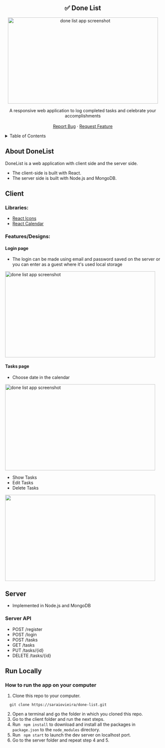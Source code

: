 <!-- INTRO -->
<div align="center">
	<h2 align="center">✅ Done List</h2>
	<p align="center">
		<img width="487px" height="279" src="https://github.com/saraiovieira/done-list/assets/74243584/11bd1fa2-9478-451e-a8e9-2afc1ca62a72" alt="done list app screenshot" />
	</p>

  <p align="center">
	A responsive web application to log completed tasks and celebrate your accomplishments
	<br />
	<br />
	<a href="https://github.com/saraiovieira/done-list/issues">Report Bug</a>
	  ·
	<a href="https://github.com/saraiovieira/done-list/issues">Request Feature</a>
  </p>
</div>

<details>
  <summary>Table of Contents</summary>
      <ul>
        <li><a href="#about-donelist">About DoneList</a></li>
	<li><a href="#client"> Client </a></li>
	<li><a href="#server"> Server </a></li>
        <li><a href="#run-locally"> Run Locally </a></li>
      </ul>
</details>
<!-- ABOUT THE PROJECT -->

## About DoneList
DoneList is a web application with client side and the server side. 
- The client-side is built with React. 
- The server side is built with Node.js and MongoDB.

<!-- Client -->

## Client

### Libraries:
- [React Icons](https://react-icons.github.io/react-icons/)
- [React Calendar](https://www.npmjs.com/package/react-calendar)

### Features/Designs:
#### Login page
- The login can be made using email and password saved on the server or you can enter as a guest where it's used local storage
<img width="487px" height="279" src="https://github.com/saraiovieira/done-list/assets/74243584/ee3164f4-a5a7-406e-b87e-75caa0ccb30d" alt="done list app screenshot" />

 #### Tasks page
 - Choose date in the calendar
<img width="487px" height="279" src="https://github.com/saraiovieira/done-list/assets/74243584/e20e8b0d-f824-4003-9518-cd1ebfda477d" alt="done list app screenshot" />

- Show Tasks
- Edit Tasks
- Delete Tasks
<img width="487px" height="279" src="https://github.com/saraiovieira/done-list/assets/74243584/e0a07e66-fa6e-4c04-9ebe-3f9c1d47b0d3" />

<!-- Server -->
## Server
- Implemented in Node.js and MongoDB

### Server API
- POST /register
- POST /login
- POST /tasks
- GET /tasks
- PUT /tasks/{id}
- DELETE /tasks/{id}

<!-- RUN LOCALLY-->

## Run Locally

### How to run the app on your computer

1. Clone this repo to your computer.
```
  git clone https://saraiovieira/done-list.git
```
2. Open a terminal and go the folder in which you cloned this repo.
3. Go to the client folder and run the next steps.
4. Run ``` npm install``` to download and install all the packages in `package.json`
   to the `node_modules` directory.
5. Run ``` npm start``` to launch the dev server on localhost port.
6. Go to the server folder and repeat step 4 and 5.
